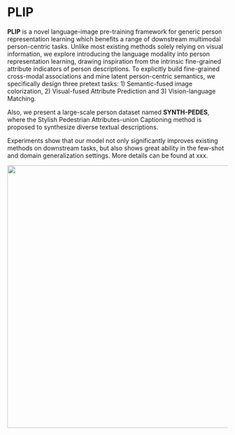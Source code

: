 # PLIP
**PLIP** is a novel language-image pre-training framework for generic person representation learning which benefits a range of downstream multimodal person-centric tasks. Unlike most existing methods solely relying on visual information, we explore introducing the language modality into person representation learning, drawing inspiration from the intrinsic fine-grained attribute indicators of person descriptions. To explicitly build fine-grained cross-modal associations and mine latent person-centric semantics, we specifically design three pretext tasks: 1) Semantic-fused image colorization, 2) Visual-fused Attribute Prediction and 3) Vision-language Matching.

Also, we present a large-scale person dataset named **SYNTH-PEDES**, where the Stylish Pedestrian Attributes-union Captioning method is proposed to synthesize diverse textual descriptions. 

Experiments show that our model not only significantly improves existing methods on downstream tasks, but also shows great ability in the few-shot and domain generalization settings. More details can be found at xxx.

<div align="center"><img src="assets/framework.png" width="600"></div>
